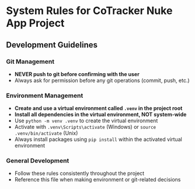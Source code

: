 # System Rules for CoTracker Nuke App Project

## Development Guidelines

### Git Management
- **NEVER push to git before confirming with the user**
- Always ask for permission before any git operations (commit, push, etc.)

### Environment Management
- **Create and use a virtual environment called `.venv` in the project root**
- **Install all dependencies in the virtual environment, NOT system-wide**
- Use `python -m venv .venv` to create the virtual environment
- Activate with `.venv\Scripts\activate` (Windows) or `source .venv/bin/activate` (Unix)
- Always install packages using `pip install` within the activated virtual environment

### General Development
- Follow these rules consistently throughout the project
- Reference this file when making environment or git-related decisions
